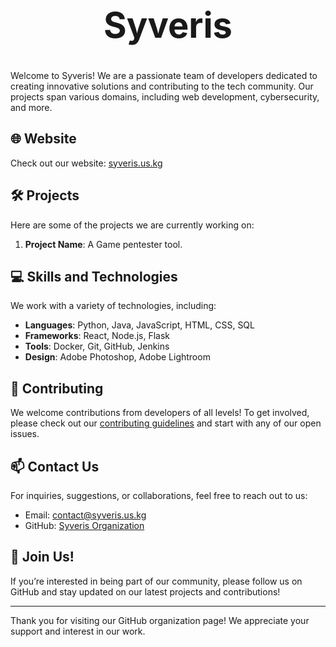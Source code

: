 <div align="center">
  <h1 style="font-size: 4em;">Syveris</h1>
</div>

Welcome to Syveris! We are a passionate team of developers dedicated to creating innovative solutions and contributing to the tech community. Our projects span various domains, including web development, cybersecurity, and more.

## 🌐 Website

Check out our website: [syveris.us.kg](https://syveris.us.kg)


## 🛠 Projects

Here are some of the projects we are currently working on:

1. **Project Name**: A Game pentester tool.

## 💻 Skills and Technologies

We work with a variety of technologies, including:

- **Languages**: Python, Java, JavaScript, HTML, CSS, SQL
- **Frameworks**: React, Node.js, Flask
- **Tools**: Docker, Git, GitHub, Jenkins
- **Design**: Adobe Photoshop, Adobe Lightroom

## 🤝 Contributing

We welcome contributions from developers of all levels! To get involved, please check out our [contributing guidelines](CONTRIBUTING.md) and start with any of our open issues.

## 📫 Contact Us

For inquiries, suggestions, or collaborations, feel free to reach out to us:

- Email: [contact@syveris.us.kg](mailto:contact@syveris.us.kg)
- GitHub: [Syveris Organization](https://github.com/Syveris)

## 🌟 Join Us!

If you’re interested in being part of our community, please follow us on GitHub and stay updated on our latest projects and contributions!

---

Thank you for visiting our GitHub organization page! We appreciate your support and interest in our work.
